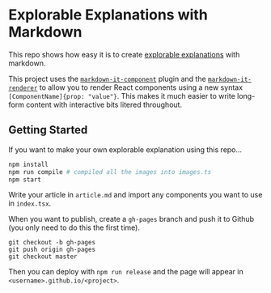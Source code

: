 # Explorable Explanations with Markdown

This repo shows how easy it is to create [explorable explanations](http://explorabl.es/) with markdown.

This project uses the [`markdown-it-component`](https://github.com/ccorcos/markdown-it-component) plugin and the [`markdown-it-renderer`](https://github.com/ccorcos/markdown-it-renderer) to allow you to render React components using a new syntax `[ComponentName]{prop: "value"}`. This makes it much easier to write long-form content with interactive bits litered throughout.

## Getting Started

If you want to make your own explorable explanation using this repo...

```sh
npm install
npm run compile # compiled all the images into images.ts
npm start
```

Write your article in `article.md` and import any components you want to use in `index.tsx`.

When you want to publish, create a `gh-pages` branch and push it to Github (you only need to do this the first time).

```
git checkout -b gh-pages
git push origin gh-pages
git checkout master
```

Then you can deploy with `npm run release` and the page will appear in `<username>.github.io/<project>`.